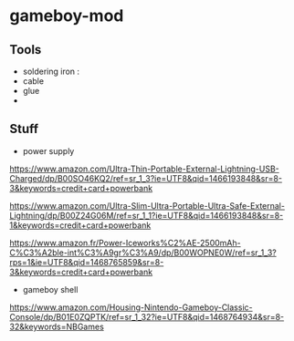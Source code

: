 # gameboy-mod


## Tools

- soldering iron : 
- cable
- glue
- 


## Stuff

- power supply

https://www.amazon.com/Ultra-Thin-Portable-External-Lightning-USB-Charged/dp/B00SO46KQ2/ref=sr_1_3?ie=UTF8&qid=1466193848&sr=8-3&keywords=credit+card+powerbank

https://www.amazon.com/Ultra-Slim-Ultra-Portable-Ultra-Safe-External-Lightning/dp/B00Z24G06M/ref=sr_1_1?ie=UTF8&qid=1466193848&sr=8-1&keywords=credit+card+powerbank

https://www.amazon.fr/Power-Iceworks%C2%AE-2500mAh-C%C3%A2ble-int%C3%A9gr%C3%A9/dp/B00WOPNE0W/ref=sr_1_3?rps=1&ie=UTF8&qid=1468765859&sr=8-3&keywords=credit+card+powerbank


- gameboy shell

https://www.amazon.com/Housing-Nintendo-Gameboy-Classic-Console/dp/B01E0ZQPTK/ref=sr_1_32?ie=UTF8&qid=1468764934&sr=8-32&keywords=NBGames
